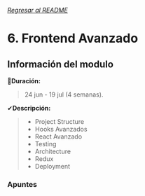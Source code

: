 [*Regresar al README*](https://github.com/PJDev1/mi-block-de-notas/blob/main/README.md)

# 6. Frontend Avanzado

## Información del modulo

📅**Duración:** 
> 24 jun - 19 jul (4 semanas).

✔**Descripción:**
> - Project Structure <br>
> - Hooks Avanzados <br>
> - React Avanzado <br>
> - Testing <br>
> - Architecture <br>
> - Redux <br>
> - Deployment <br>

### Apuntes 
